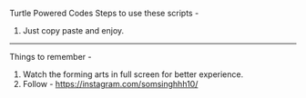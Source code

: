 Turtle Powered Codes 
Steps to use these scripts - 
1. Just copy paste and enjoy.
--------------------------------------------------------------------------------------------------------------------------------------------------------------------------------------------
Things to remember - 
1. Watch the forming arts in full screen for better experience.
2. Follow - https://instagram.com/somsinghhh10/
